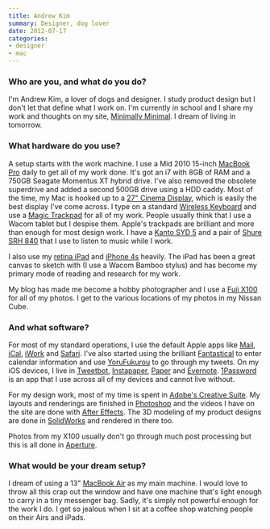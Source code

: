 ```yaml
---
title: Andrew Kim
summary: Designer, dog lover
date: 2012-07-17
categories:
- designer
- mac
---
```


### Who are you, and what do you do?

I'm Andrew Kim, a lover of dogs and designer. I study product design but I don't let that define what I work on. I'm currently in school and I share my work and thoughts on my site, [Minimally Minimal](http://www.minimallyminimal.com/ "Andrew's website."). I dream of living in tomorrow.

### What hardware do you use?

A setup starts with the work machine. I use a Mid 2010 15-inch [MacBook Pro][macbook-pro] daily to get all of my work done. It's got an i7 with 8GB of RAM and a 750GB Seagate Momentus XT hybrid drive. I've also removed the obsolete superdrive and added a second 500GB drive using a HDD caddy. Most of the time, my Mac is hooked up to a [27" Cinema Display][cinema-display], which is easily the best display I've come across. I type on a standard [Wireless Keyboard][keyboard] and use a [Magic Trackpad][magic-trackpad] for all of my work. People usually think that I use a Wacom tablet but I despise them. Apple's trackpads are brilliant and more than enough for most design work. I have a [Kanto SYD 5][syd-5] and a pair of [Shure SRH 840][srh840] that I use to listen to music while I work.

I also use my [retina iPad][ipad-3] and [iPhone 4s][iphone-4s] heavily. The iPad has been a great canvas to sketch with (I use a Wacom Bamboo stylus) and has become my primary mode of reading and research for my work.

My blog has made me become a hobby photographer and I use a [Fuji X100][finepix-x100] for all of my photos. I get to the various locations of my photos in my Nissan Cube.

### And what software?

For most of my standard operations, I use the default Apple apps like [Mail][], [iCal][], [iWork][] and [Safari][]. I've also started using the brilliant [Fantastical][] to enter calendar information and use [YoruFukurou][] to go through my tweets. On my iOS devices, I live in [Tweetbot][tweetbot-ios], [Instapaper][instapaper-ios], [Paper][paper-ios] and [Evernote][evernote-ios]. [1Password][] is an app that I use across all of my devices and cannot live without.

For my design work, most of my time is spent in [Adobe's Creative Suite][creative-suite]. My layouts and renderings are finished in [Photoshop][] and the videos I have on the site are done with [After Effects][after-effects]. The 3D modeling of my product designs are done in [SolidWorks][] and rendered in there too. 

Photos from my X100 usually don't go through much post processing but this is all done in [Aperture][]. 

### What would be your dream setup?

I dream of using a 13" [MacBook Air][macbook-air] as my main machine. I would love to throw all this crap out the window and have one machine that's light enough to carry in a tiny messenger bag. Sadly, it's simply not powerful enough for the work I do. I get so jealous when I sit at a coffee shop watching people on their Airs and iPads.

[1password]: https://1password.com "Password management software for Mac OS X."
[after-effects]: https://www.adobe.com/products/aftereffects.html "Motion graphics and video editing software."
[aperture]: https://en.wikipedia.org/wiki/Aperture_(software) "Photo editing and management software for Mac OS X."
[cinema-display]: https://en.wikipedia.org/wiki/Apple_Cinema_Display "An LCD display."
[creative-suite]: https://www.adobe.com/creativecloud.html "A collection of design tools."
[evernote-ios]: https://apps.apple.com/us/app/evernote/id281796108 "An iPhone client for the Evernote web service."
[fantastical]: https://flexibits.com/fantastical "A calendaring app for the Mac."
[finepix-x100]: https://finepix-x100.com/ "A 12.3 megapixel digital camera."
[ical]: https://en.wikipedia.org/wiki/Calendar_(Apple) "The calendar software included with macOS."
[instapaper-ios]: http://web.archive.org/web/20221221083204/https://www.instapaper.com/iphone "An iPhone app for reading Instapaper saved pages."
[ipad-3]: https://www.apple.com/ipad/ "A tablet device with a retina display."
[iphone-4s]: https://en.wikipedia.org/wiki/IPhone_4S "A smartphone."
[iwork]: https://en.wikipedia.org/wiki/IWork "An office suite for the Mac."
[keyboard]: https://www.apple.com/us/shop/goto/mac/accessories "The keyboard."
[macbook-air]: https://www.apple.com/macbook-air/ "A very thin laptop."
[macbook-pro]: https://www.apple.com/macbook-pro/ "A laptop."
[magic-trackpad]: https://en.wikipedia.org/wiki/Magic_Trackpad "A trackpad for desktop machines."
[mail]: https://en.wikipedia.org/wiki/Mail_(application) "The default Mac OS X mail client."
[paper-ios]: http://web.archive.org/web/20230815030158/https://wetransfer.com/paper "A notebook/drawing app."
[photoshop]: https://www.adobe.com/products/photoshop.html "A bitmap image editor."
[safari]: https://www.apple.com/safari/ "A fast web browser."
[solidworks]: https://www.3ds.com/products/solidworks "Modelling/CAD software."
[srh840]: http://web.archive.org/web/20150715225409/http://www.shure.com/americas/products/earphones-headphones/headphones/srh840-professional-monitoring-headphones "Studio quality headphones."
[syd-5]: http://web.archive.org/web/20190509030909/https://www.amazon.com/Kanto-SYD-Powered-Speakers-Black/dp/B001DZVS52 "A large iPod/iPhone dock/speaker system."
[tweetbot-ios]: https://tapbots.com/tweetbot/ "A Twitter client for iOS."
[yorufukurou]: http://web.archive.org/web/20230503120602/https://sites.google.com/site/yorufukurou/ "A Twitter client for the Mac."
